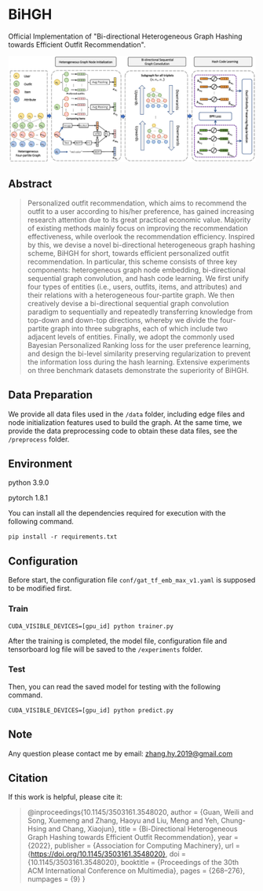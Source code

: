 # BiHGH

Official Implementation of "Bi-directional Heterogeneous Graph Hashing towards Efficient Outfit Recommendation".

![](framework.jpg)

## Abstract

> Personalized outfit recommendation, which aims to recommend the outfit to a user according to his/her preference, has gained increasing research attention due to its great practical economic value. Majority of existing methods mainly focus on improving the recommendation effectiveness, while overlook the recommendation efficiency. Inspired by this, we devise a novel bi-directional heterogeneous graph hashing scheme, BiHGH for short, towards efficient personalized outfit recommendation. In particular, this scheme consists of three key components: heterogeneous graph node embedding, bi-directional sequential graph convolution, and hash code learning. We first unify four types of entities (i.e., users, outfits, items, and attributes) and their relations with a heterogeneous four-partite graph. We then creatively devise a bi-directional sequential graph convolution paradigm to sequentially and repeatedly transferring knowledge from top-down and down-top directions, whereby we divide the four-partite graph into three subgraphs, each of which include two adjacent levels of entities. Finally, we adopt the commonly used Bayesian Personalized Ranking loss for the user preference learning, and design the bi-level similarity preserving regularization to prevent the information loss during the hash learning. Extensive experiments on three benchmark datasets demonstrate the superiority of BiHGH.

## Data Preparation

We provide all data files used in the `/data` folder, including edge files and node initialization features used to build the graph. At the same time, we provide the data preprocessing code to obtain these data files, see the `/preprocess` folder.

## Environment
   python 3.9.0
   
   pytorch 1.8.1
   
   You can install all the dependencies required for execution with the following command.
   
    pip install -r requirements.txt

## Configuration

Before start, the configuration file `conf/gat_tf_emb_max_v1.yaml` is supposed to be modified first.

### Train

    CUDA_VISIBLE_DEVICES=[gpu_id] python trainer.py
    

After the training is completed, the model file, configuration file and tensorboard log file will be saved to the `/experiments` folder.
### Test

Then, you can read the saved model for testing with the following command.

    CUDA_VISIBLE_DEVICES=[gpu_id] python predict.py

## Note

Any question please contact me by email: zhang.hy.2019@gmail.com

## Citation

If this work is helpful, please cite it:

> @inproceedings{10.1145/3503161.3548020,
author = {Guan, Weili and Song, Xuemeng and Zhang, Haoyu and Liu, Meng and Yeh, Chung-Hsing and Chang, Xiaojun},
title = {Bi-Directional Heterogeneous Graph Hashing towards Efficient Outfit Recommendation},
year = {2022},
publisher = {Association for Computing Machinery},
url = {https://doi.org/10.1145/3503161.3548020},
doi = {10.1145/3503161.3548020},
booktitle = {Proceedings of the 30th ACM International Conference on Multimedia},
pages = {268–276},
numpages = {9}
}

